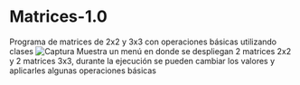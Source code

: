 # Matrices-1.0
Programa de matrices de 2x2 y 3x3 con operaciones básicas utilizando clases
![Captura](https://user-images.githubusercontent.com/14169765/111720959-90888b80-8824-11eb-878b-abe62dd9bac1.JPG)
Muestra un menú en donde se despliegan 2 matrices 2x2 y 2 matrices 3x3, durante la ejecución se pueden cambiar los valores y aplicarles algunas operaciones básicas
